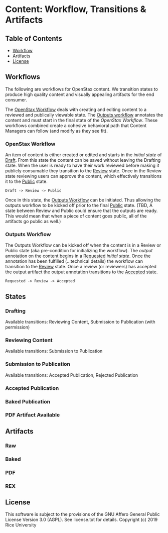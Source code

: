 # Content: Workflow, Transitions & Artifacts

## Table of Contents

* [Workflow](#workflow)
* [Artifacts](#license)
* [License](#license)


## Workflows

The following are workflows for OpenStax content. We transition states to produce high quality content and visually appealing artifacts for the end consumer.

The [OpenStax Workflow](#openstax-workflow) deals with creating and editing content to a reviewed and publically viewable state. The [Outputs workflow](#PDF-workflow) annotates the content and must start in the final state of the *OpenStax Workflow*. These workflows combined create a cohesive behavioral path that Content Managers can follow (and modify as they see fit).

<!-- ### Major states of visibility and access -->

<!-- As previously stated the two major states of visibility and access are Public and Drafting. The Drafting state typically starts with a newly identifyable (e.g. by name 'errata-foo-bar' or uuid) content item makes it visible and accessible to the creator and others in the ACL. (At this time there is no reason a draft needs to blocked from annonymous viewing. TBD) -->

<!-- The Public state is typically seen as the "end state" or publically consumable state, where the content item is visible and accessible by annonymous consumers. -->

<!-- The Public state for OpenStax books is usually the point where a versioned item is created and kept for historic use. Though, this is a technical detail that should not be focused on. It's mentioned here only to bridge the understanding with what currently exists. -->

### OpenStax Workflow

<!-- An item of content is "Public" in its final state of "Accepted Publication" (for legacy content) or "Baked Publication" (all content in the future). When one starts the *Editing workflow* at "Drafting" the item of content is created or copied. That new item of content is then put into the "Drafting" state. -->

An item of content is either created or edited and starts in the *initial state* of [Draft](#draft). From this state the content can be saved without leaving the Drafting state. When the user is ready to have their work reviewed before making it publicly consumable they transition to the [Review](#review) state. Once in the Review state reviewing users can approve the content, which effectively transitions it to the [Public](#public) state.

`Draft -> Review -> Public`

Once in this state, the [Outputs Workflow](#outputs-workflow) can be initiated. Thus allowing the outputs workflow to be kicked off prior to the final [Public](#public) state. (TBD, A state between Review and Public could ensure that the outputs are ready. This would mean that when a piece of content goes public, all of the artifacts go public as well.)


### Outputs Workflow

The Outputs Workflow can be kicked off when the content is in a Review or Public state (aka pre-condition for initializing the workflow). The *output* annotation on the content begins in a [Requested](#requested) *initial state*. Once the annotation has been fulfilled (...technical details) the workflow can transition to the [Review](#outputs-review) state. Once a review (or reviewers) has accepted the output artifact the output annotation transitions to the [Accepted](#accepted) state.

`Requested -> Review -> Accepted`

## States

### Drafting

Available transitions: Reviewing Content, Submission to Publication (with permission)

### Reviewing Content

Available transitions: Submission to Publication

### Submission to Publication

Available transitions: Accepted Publication, Rejected Publication

### Accepted Publication

### Baked Publication

### PDF Artifact Available




## Artifacts

### Raw

### Baked

### PDF

### REX

## License

This software is subject to the provisions of the GNU Affero General
Public License Version 3.0 (AGPL). See license.txt for details.
Copyright (c) 2019 Rice University
